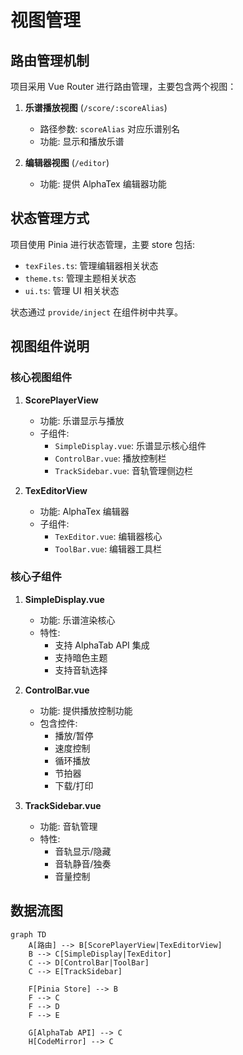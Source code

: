 # 视图管理

## 路由管理机制

项目采用 Vue Router 进行路由管理，主要包含两个视图：

1. **乐谱播放视图** (`/score/:scoreAlias`)
   - 路径参数: `scoreAlias` 对应乐谱别名
   <!-- - 组件: [`ScorePlayerView.vue`](../../src/views/ScorePlayerView.vue) -->
   - 功能: 显示和播放乐谱

2. **编辑器视图** (`/editor`)
   <!-- - 组件: [`TexEditorView.vue`](../../src/views/TexEditorView.vue) -->
   - 功能: 提供 AlphaTex 编辑器功能

## 状态管理方式

项目使用 Pinia 进行状态管理，主要 store 包括:

- `texFiles.ts`: 管理编辑器相关状态
- `theme.ts`: 管理主题相关状态
- `ui.ts`: 管理 UI 相关状态

状态通过 `provide/inject` 在组件树中共享。

## 视图组件说明

### 核心视图组件

1. **ScorePlayerView**
   - 功能: 乐谱显示与播放
   - 子组件:
     - `SimpleDisplay.vue`: 乐谱显示核心组件
     - `ControlBar.vue`: 播放控制栏
     - `TrackSidebar.vue`: 音轨管理侧边栏

2. **TexEditorView**  
   - 功能: AlphaTex 编辑器
   - 子组件:
     - `TexEditor.vue`: 编辑器核心
     - `ToolBar.vue`: 编辑器工具栏

### 核心子组件

1. **SimpleDisplay.vue**
   - 功能: 乐谱渲染核心
   - 特性:
     - 支持 AlphaTab API 集成
     - 支持暗色主题
     - 支持音轨选择

2. **ControlBar.vue**
   - 功能: 提供播放控制功能
   - 包含控件:
     - 播放/暂停
     - 速度控制
     - 循环播放
     - 节拍器
     - 下载/打印

3. **TrackSidebar.vue**  
   - 功能: 音轨管理
   - 特性:
     - 音轨显示/隐藏
     - 音轨静音/独奏
     - 音量控制

## 数据流图

```mermaid
graph TD
    A[路由] --> B[ScorePlayerView|TexEditorView]
    B --> C[SimpleDisplay|TexEditor]
    C --> D[ControlBar|ToolBar]
    C --> E[TrackSidebar]
    
    F[Pinia Store] --> B
    F --> C
    F --> D
    F --> E
    
    G[AlphaTab API] --> C
    H[CodeMirror] --> C